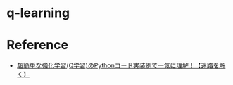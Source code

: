 # q-learning


# Reference
- [超簡単な強化学習(Q学習)のPythonコード実装例で一気に理解！【迷路を解く】](https://dse-souken.com/2021/05/18/ai-17/)